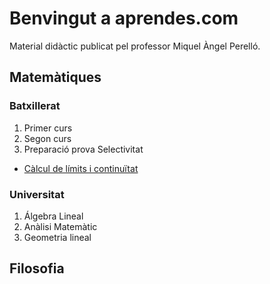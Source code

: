 # Benvingut a aprendes.com

Material didàctic publicat pel professor Miquel Àngel Perelló.

## Matemàtiques

### Batxillerat

1. Primer curs
2. Segon curs
3. Preparació prova Selectivitat

* [Càlcul de límits i continuïtat](https://github.com/maperello/maperello.github.io/edit/main/funcTeo.pdf)

### Universitat

1. Álgebra Lineal
2. Anàlisi Matemàtic
3. Geometria lineal

## Filosofia
